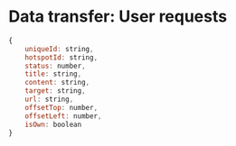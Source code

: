 # Data transfer: User requests

```javascript
{
    uniqueId: string,
    hotspotId: string,
    status: number,
    title: string,
    content: string,
    target: string,
    url: string,
    offsetTop: number,
    offsetLeft: number,
    isOwn: boolean
}
```
